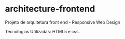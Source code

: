 # architecture-frontend
Projeto de arquitetura front end - Responsive Web Design

Tecnologias Utilizadas: HTML5 e css.
